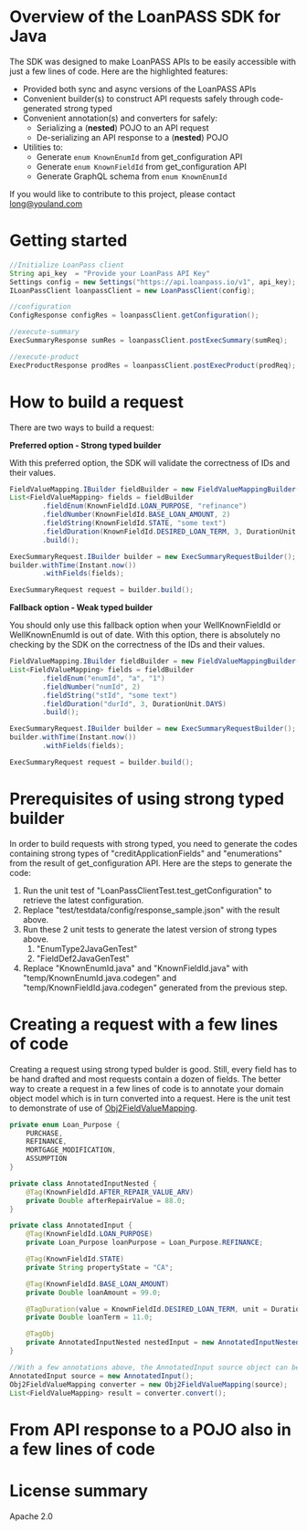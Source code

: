 
# Overview of the LoanPASS SDK for Java #
The SDK was designed to make LoanPASS APIs to be easily accessible with just a few lines of code.
Here are the highlighted features:
- Provided both sync and async versions of the LoanPASS APIs
- Convenient builder(s) to construct API requests safely through code-generated strong typed
- Convenient annotation(s) and converters for safely:
    - Serializing a (**nested**) POJO to an API request
    - De-serializing an API response to a (**nested**) POJO
- Utilities to:
    - Generate ```enum KnownEnumId``` from get_configuration API
    - Generate ```enum KnownFieldId``` from get_configuration API
    - Generate GraphQL schema from ```enum KnownEnumId```

If you would like to contribute to this project, please contact [long@youland.com](mailto:long@youland.com)

# Getting started #

```java
//Initialize LoanPass client
String api_key  = "Provide your LoanPass API Key"
Settings config = new Settings("https://api.loanpass.io/v1", api_key);
ILoanPassClient loanpassClient = new LoanPassClient(config);

//configuration
ConfigResponse configRes = loanpassClient.getConfiguration();

//execute-summary
ExecSummaryResponse sumRes = loanpassClient.postExecSummary(sumReq);

//execute-product
ExecProductResponse prodRes = loanpassClient.postExecProduct(prodReq);
```

# How to build a request #

There are two ways to build a request:

**Preferred option - Strong typed builder**

With this preferred option, the SDK will validate the correctness of IDs and their values.

```java
FieldValueMapping.IBuilder fieldBuilder = new FieldValueMappingBuilder();
List<FieldValueMapping> fields = fieldBuilder
        .fieldEnum(KnownFieldId.LOAN_PURPOSE, "refinance")
        .fieldNumber(KnownFieldId.BASE_LOAN_AMOUNT, 2)
        .fieldString(KnownFieldId.STATE, "some text")
        .fieldDuration(KnownFieldId.DESIRED_LOAN_TERM, 3, DurationUnit.DAYS)
        .build();

ExecSummaryRequest.IBuilder builder = new ExecSummaryRequestBuilder();
builder.withTime(Instant.now())
        .withFields(fields);

ExecSummaryRequest request = builder.build();
```

**Fallback option - Weak typed builder**

You should only use this fallback option when your WellKnownFieldId or WellKnownEnumId is out of date. With this option, there is absolutely no checking by the SDK on the correctness of the IDs and their values.

```java
FieldValueMapping.IBuilder fieldBuilder = new FieldValueMappingBuilder();
List<FieldValueMapping> fields = fieldBuilder
        .fieldEnum("enumId", "a", "1")
        .fieldNumber("numId", 2)
        .fieldString("stId", "some text")
        .fieldDuration("durId", 3, DurationUnit.DAYS)
        .build();

ExecSummaryRequest.IBuilder builder = new ExecSummaryRequestBuilder();
builder.withTime(Instant.now())
        .withFields(fields);

ExecSummaryRequest request = builder.build();
```

# Prerequisites of using strong typed builder #
In order to build requests with strong typed, you need to generate the codes 
containing strong types of "creditApplicationFields" and "enumerations" from the 
result of get_configuration API. Here are the steps to generate the code:

1. Run the unit test of "LoanPassClientTest.test_getConfiguration" to retrieve the latest configuration.
2. Replace "test/testdata/config/response_sample.json" with the result above.
3. Run these 2 unit tests to generate the latest version of strong types above. 
   1. "EnumType2JavaGenTest"
   2. "FieldDef2JavaGenTest"
4. Replace "KnownEnumId.java" and "KnownFieldId.java" with "temp/KnownEnumId.java.codegen"
and "temp/KnownFieldId.java.codegen" generated from the previous step.

# Creating a request with a few lines of code #
Creating a request using strong typed bulder is good. Still, every field has to be hand drafted and most requests contain a dozen of fields. The better way to create a request in a few lines of code is to annotate your domain object model which is in turn converted into a request. Here is the unit test to demonstrate of use of [Obj2FieldValueMapping](https://github.com/youlandinc/loanpass-sdk-java/blob/main/src/test/java/com/youland/vendor/loanpass/converter/Obj2FieldValueMappingTest.java).

```java
private enum Loan_Purpose {
    PURCHASE,
    REFINANCE,
    MORTGAGE_MODIFICATION,
    ASSUMPTION
}

private class AnnotatedInputNested {
    @Tag(KnownFieldId.AFTER_REPAIR_VALUE_ARV)
    private Double afterRepairValue = 88.0;
}

private class AnnotatedInput {
    @Tag(KnownFieldId.LOAN_PURPOSE)
    private Loan_Purpose loanPurpose = Loan_Purpose.REFINANCE;

    @Tag(KnownFieldId.STATE)
    private String propertyState = "CA";

    @Tag(KnownFieldId.BASE_LOAN_AMOUNT)
    private Double loanAmount = 99.0;

    @TagDuration(value = KnownFieldId.DESIRED_LOAN_TERM, unit = DurationUnit.MONTHS)
    private Double loanTerm = 11.0;

    @TagObj
    private AnnotatedInputNested nestedInput = new AnnotatedInputNested();
}

//With a few annotations above, the AnnotatedInput source object can be converted to fields of a request 
AnnotatedInput source = new AnnotatedInput();
Obj2FieldValueMapping converter = new Obj2FieldValueMapping(source);
List<FieldValueMapping> result = converter.convert();
```

# From API response to a POJO also in a few lines of code #

# License summary #
Apache 2.0

